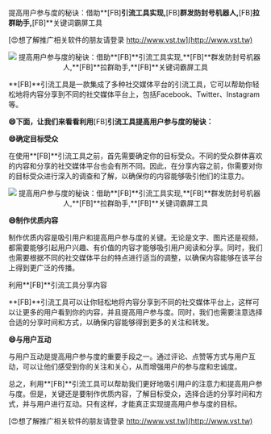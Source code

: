 提高用户参与度的秘诀：借助**[FB]**引流工具实现,**[FB]**群发防封号机器人,**[FB]**拉群助手,**[FB]**关键词霸屏工具

[😍想了解推广相关软件的朋友请登录 http://www.vst.tw](http://www.vst.tw)

 <center><img src="https://vst.tw/MP4/tuiguang/png/8.png" alt="提高用户参与度的秘诀：借助**[FB]**引流工具实现,**[FB]**群发防封号机器人,**[FB]**拉群助手,**[FB]**关键词霸屏工具"></center>

**[FB]**引流工具是一款集成了多种社交媒体平台的引流工具，它可以帮助你轻松地将内容分享到不同的社交媒体平台上，包括Facebook、Twitter、Instagram等。

**😄下面，让我们来看看利用**[FB]**引流工具提高用户参与度的秘诀：**

**😄确定目标受众**

在使用**[FB]**引流工具之前，首先需要确定你的目标受众。不同的受众群体喜欢的内容和分享的社交媒体平台也会有所不同。因此，在分享内容之前，你需要对你的目标受众进行深入的调查和了解，以确保你的内容能够吸引他们的注意力。

 <center><img src="https://vst.tw/MP4/tuiguang/png/4.png" alt="提高用户参与度的秘诀：借助**[FB]**引流工具实现,**[FB]**群发防封号机器人,**[FB]**拉群助手,**[FB]**关键词霸屏工具"></center>

**😄制作优质内容**

制作优质内容是吸引用户和提高用户参与度的关键。无论是文字、图片还是视频，都需要能够引起用户兴趣、有价值的内容才能够吸引用户阅读和分享。同时，我们也需要根据不同的社交媒体平台的特点进行适当的调整，以确保内容能够在该平台上得到更广泛的传播。

利用**[FB]**引流工具分享内容

**[FB]**引流工具可以让你轻松地将内容分享到不同的社交媒体平台上，这样可以让更多的用户看到你的内容，并且提高用户参与度。同时，我们也需要注意选择合适的分享时间和方式，以确保内容能够得到更多的关注和转发。

**😄与用户互动**

与用户互动是提高用户参与度的重要手段之一。通过评论、点赞等方式与用户互动，可以让他们感受到你的关注和关心，从而增强用户的参与度和忠诚度。

总之，利用**[FB]**引流工具可以帮助我们更好地吸引用户的注意力和提高用户参与度。但是，关键还是要制作优质内容，了解目标受众，选择合适的分享时间和方式，并与用户进行互动。只有这样，才能真正实现提高用户参与度的目标。

[😍想了解推广相关软件的朋友请登录 http://www.vst.tw](http://www.vst.tw)



